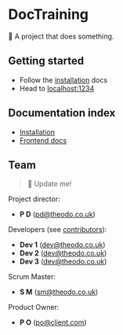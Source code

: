 # DocTraining

🚧 A project that does something.

## Getting started

- Follow the [installation](./docs/installation.md) docs
- Head to [localhost:1234](http://localhost:1234)

## Documentation index

- [Installation](./docs/installation.md)
- [Frontend docs](./frontend/README.md)

## Team

> 🚧 Update me!

Project director:

- **P D** (pd@theodo.co.uk)

Developers (see [contributors](../../graphs/contributors)):

- **Dev 1** (dev@theodo.co.uk)
- **Dev 2** (dev@theodo.co.uk)
- **Dev 3** (dev@theodo.co.uk)

Scrum Master:

- **S M** (sm@theodo.co.uk)

Product Owner:

- **P O** (po@client.com)
